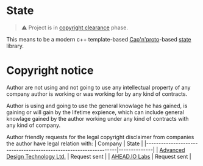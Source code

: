# State
> :warning: Project is in [copyright clearance](http://www.gnu.org/licenses/gpl-howto.en.html) phase.

This means to be a modern c++ template-based [Cap'n'proto](https://capnproto.org/)-based [state](https://en.wikipedia.org/wiki/State_(computer_science)) library. 

# Copyright notice
Author are not using and not going to use any intellectual property of any company author is working or was working for by any kind of contracts.

Author is using and going to use the general knowlage he has gained, is gaining or will gain by the lifetime expience, which can include general knowlage gained by the author working under any kind of contracts with any kind of company.

Author friendly requests for the legal copyright disclaimer from companies the author have legal relation with:
| Company                                                          | State        |
|------------------------------------------------------------------|--------------|
| [Advanced Design Technology Ltd.](https://www.adtechnology.com/) | Request sent |
| [AHEAD.IO Labs](http://www.ahead.io/)                            | Request sent |


